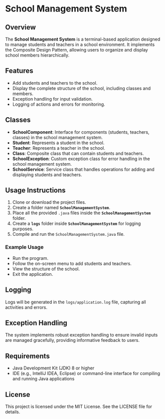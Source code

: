 # School Management System

## Overview

The **School Management System** is a terminal-based application designed to manage students and teachers in a school environment. It implements the Composite Design Pattern, allowing users to organize and display school members hierarchically.

## Features

- Add students and teachers to the school.
- Display the complete structure of the school, including classes and members.
- Exception handling for input validation.
- Logging of actions and errors for monitoring.

## Classes

- **SchoolComponent**: Interface for components (students, teachers, classes) in the school management system.
- **Student**: Represents a student in the school.
- **Teacher**: Represents a teacher in the school.
- **Class**: Composite class that can contain students and teachers.
- **SchoolException**: Custom exception class for error handling in the school management system.
- **SchoolService**: Service class that handles operations for adding and displaying students and teachers.

## Usage Instructions

1. Clone or download the project files.
2. Create a folder named **`SchoolManagementSystem`**.
3. Place all the provided `.java` files inside the **`SchoolManagementSystem`** folder.
4. Create a **`logs`** folder inside **`SchoolManagementSystem`** for logging purposes.
5. Compile and run the `SchoolManagementSystem.java` file.

### Example Usage

- Run the program.
- Follow the on-screen menu to add students and teachers.
- View the structure of the school.
- Exit the application.

## Logging

Logs will be generated in the `logs/application.log` file, capturing all activities and errors.

## Exception Handling

The system implements robust exception handling to ensure invalid inputs are managed gracefully, providing informative feedback to users.

## Requirements

- Java Development Kit (JDK) 8 or higher
- IDE (e.g., IntelliJ IDEA, Eclipse) or command-line interface for compiling and running Java applications

## License

This project is licensed under the MIT License. See the LICENSE file for details.
